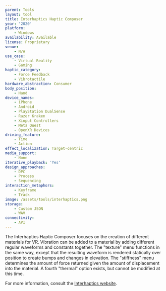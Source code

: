```yaml
---
parent: Tools
layout: tool
title: Interhaptics Haptic Composer
year: '2020'
platform:
    - Windows
availability: Available
license: Proprietary
venue:
    - N/A
use_case:
    - Virtual Reality
    - Gaming
haptic_category:
    - Force Feedback
    - Vibrotactile
hardware_abstraction: Consumer
body_position:
    - Hand
device_names:
    - iPhone
    - Android
    - PlayStation DualSense
    - Razer Kraken
    - Xinput Controllers
    - Meta Quest
    - OpenXR Devices
driving_feature:
    - Time
    - Action
effect_localization: Target-centric
media_support:
    - None
iterative_playback: 'Yes'
design_approaches:
    - DPC
    - Process
    - Sequencing
interaction_metaphors:
    - Keyframe
    - Track
image: /assets/tools/interhaptics.png
storage:
    - Custom JSON
    - WAV
connectivity:
    - API
---
```

The Interhaptics Haptic Composer focuses on the creation of different materials for VR.
Vibration can be added to a material by adding different regular waveforms and constants together.
The "texture" menu functions in the same way, except that the resulting waveform is rendered statically over position to create bumps and changes in elevation.
The "stiffness" menu determines the amount of force returned given the amount of displacement into the material.
A fourth "thermal" option exists, but cannot be modified at this time.

For more information, consult the [Interhaptics website](https://www.interhaptics.com/).
